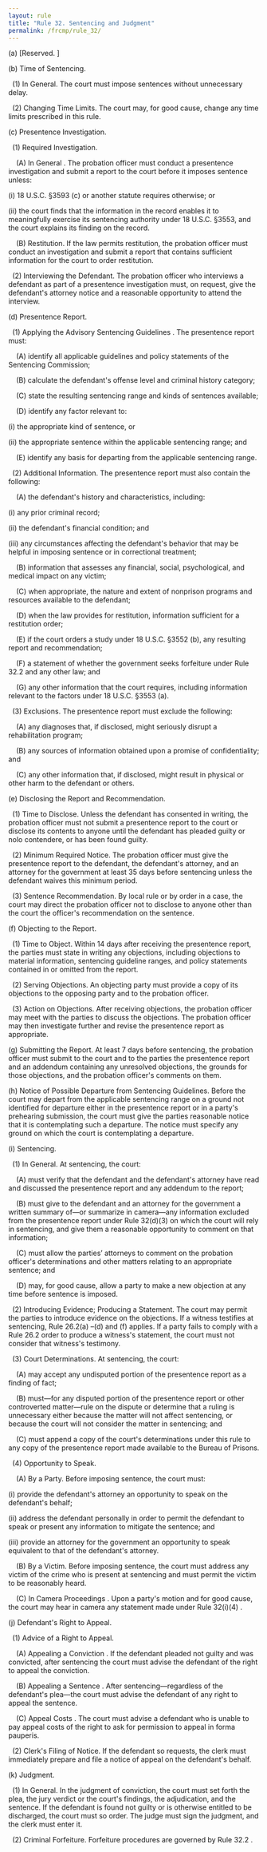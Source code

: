 ```yaml
---
layout: rule
title: "Rule 32. Sentencing and Judgment"
permalink: /frcmp/rule_32/
---
```


(a) [Reserved. ]


(b) Time of Sentencing.


&nbsp;&nbsp;(1) In General. The court must impose sentences without unnecessary delay.


&nbsp;&nbsp;(2) Changing Time Limits. The court may, for good cause, change any time limits prescribed in this rule.


(c) Presentence Investigation.


&nbsp;&nbsp;(1) Required Investigation.


&nbsp;&nbsp;&nbsp;&nbsp;(A) In General . The probation officer must conduct a presentence investigation and submit a report to the court before it imposes sentence unless:


(i) 18 U.S.C. §3593 (c) or another statute requires otherwise; or


(ii) the court finds that the information in the record enables it to meaningfully exercise its sentencing authority under 18 U.S.C. §3553, and the court explains its finding on the record.


&nbsp;&nbsp;&nbsp;&nbsp;(B) Restitution. If the law permits restitution, the probation officer must conduct an investigation and submit a report that contains sufficient information for the court to order restitution.


&nbsp;&nbsp;(2) Interviewing the Defendant. The probation officer who interviews a defendant as part of a presentence investigation must, on request, give the defendant's attorney notice and a reasonable opportunity to attend the interview.


(d) Presentence Report.


&nbsp;&nbsp;(1) Applying the Advisory Sentencing Guidelines . The presentence report must:


&nbsp;&nbsp;&nbsp;&nbsp;(A) identify all applicable guidelines and policy statements of the Sentencing Commission;


&nbsp;&nbsp;&nbsp;&nbsp;(B) calculate the defendant's offense level and criminal history category;


&nbsp;&nbsp;&nbsp;&nbsp;(C) state the resulting sentencing range and kinds of sentences available;


&nbsp;&nbsp;&nbsp;&nbsp;(D) identify any factor relevant to:


(i) the appropriate kind of sentence, or


(ii) the appropriate sentence within the applicable sentencing range; and


&nbsp;&nbsp;&nbsp;&nbsp;(E) identify any basis for departing from the applicable sentencing range.


&nbsp;&nbsp;(2) Additional Information. The presentence report must also contain the following:


&nbsp;&nbsp;&nbsp;&nbsp;(A) the defendant's history and characteristics, including:


(i) any prior criminal record;


(ii) the defendant's financial condition; and


(iii) any circumstances affecting the defendant's behavior that may be helpful in imposing sentence or in correctional treatment;


&nbsp;&nbsp;&nbsp;&nbsp;(B) information that assesses any financial, social, psychological, and medical impact on any victim;


&nbsp;&nbsp;&nbsp;&nbsp;(C) when appropriate, the nature and extent of nonprison programs and resources available to the defendant;


&nbsp;&nbsp;&nbsp;&nbsp;(D) when the law provides for restitution, information sufficient for a restitution order;


&nbsp;&nbsp;&nbsp;&nbsp;(E) if the court orders a study under 18 U.S.C. §3552 (b), any resulting report and recommendation;


&nbsp;&nbsp;&nbsp;&nbsp;(F) a statement of whether the government seeks forfeiture under Rule 32.2 and any other law; and


&nbsp;&nbsp;&nbsp;&nbsp;(G) any other information that the court requires, including information relevant to the factors under 18 U.S.C. §3553 (a).


&nbsp;&nbsp;(3) Exclusions. The presentence report must exclude the following:


&nbsp;&nbsp;&nbsp;&nbsp;(A) any diagnoses that, if disclosed, might seriously disrupt a rehabilitation program;


&nbsp;&nbsp;&nbsp;&nbsp;(B) any sources of information obtained upon a promise of confidentiality; and


&nbsp;&nbsp;&nbsp;&nbsp;(C) any other information that, if disclosed, might result in physical or other harm to the defendant or others.


(e) Disclosing the Report and Recommendation.


&nbsp;&nbsp;(1) Time to Disclose. Unless the defendant has consented in writing, the probation officer must not submit a presentence report to the court or disclose its contents to anyone until the defendant has pleaded guilty or nolo contendere, or has been found guilty.


&nbsp;&nbsp;(2) Minimum Required Notice. The probation officer must give the presentence report to the defendant, the defendant's attorney, and an attorney for the government at least 35 days before sentencing unless the defendant waives this minimum period.


&nbsp;&nbsp;(3) Sentence Recommendation. By local rule or by order in a case, the court may direct the probation officer not to disclose to anyone other than the court the officer's recommendation on the sentence.


(f) Objecting to the Report.


&nbsp;&nbsp;(1) Time to Object. Within 14 days after receiving the presentence report, the parties must state in writing any objections, including objections to material information, sentencing guideline ranges, and policy statements contained in or omitted from the report.


&nbsp;&nbsp;(2) Serving Objections. An objecting party must provide a copy of its objections to the opposing party and to the probation officer.


&nbsp;&nbsp;(3) Action on Objections. After receiving objections, the probation officer may meet with the parties to discuss the objections. The probation officer may then investigate further and revise the presentence report as appropriate.


(g) Submitting the Report. At least 7 days before sentencing, the probation officer must submit to the court and to the parties the presentence report and an addendum containing any unresolved objections, the grounds for those objections, and the probation officer's comments on them.


(h) Notice of Possible Departure from Sentencing Guidelines. Before the court may depart from the applicable sentencing range on a ground not identified for departure either in the presentence report or in a party's prehearing submission, the court must give the parties reasonable notice that it is contemplating such a departure. The notice must specify any ground on which the court is contemplating a departure.


(i) Sentencing.


&nbsp;&nbsp;(1) In General. At sentencing, the court:


&nbsp;&nbsp;&nbsp;&nbsp;(A) must verify that the defendant and the defendant's attorney have read and discussed the presentence report and any addendum to the report;


&nbsp;&nbsp;&nbsp;&nbsp;(B) must give to the defendant and an attorney for the government a written summary of—or summarize in camera—any information excluded from the presentence report under Rule 32(d)(3) on which the court will rely in sentencing, and give them a reasonable opportunity to comment on that information;


&nbsp;&nbsp;&nbsp;&nbsp;(C) must allow the parties’ attorneys to comment on the probation officer's determinations and other matters relating to an appropriate sentence; and


&nbsp;&nbsp;&nbsp;&nbsp;(D) may, for good cause, allow a party to make a new objection at any time before sentence is imposed.


&nbsp;&nbsp;(2) Introducing Evidence; Producing a Statement. The court may permit the parties to introduce evidence on the objections. If a witness testifies at sentencing, Rule 26.2(a) –(d) and (f) applies. If a party fails to comply with a Rule 26.2 order to produce a witness's statement, the court must not consider that witness's testimony.


&nbsp;&nbsp;(3) Court Determinations. At sentencing, the court:


&nbsp;&nbsp;&nbsp;&nbsp;(A) may accept any undisputed portion of the presentence report as a finding of fact;


&nbsp;&nbsp;&nbsp;&nbsp;(B) must—for any disputed portion of the presentence report or other controverted matter—rule on the dispute or determine that a ruling is unnecessary either because the matter will not affect sentencing, or because the court will not consider the matter in sentencing; and


&nbsp;&nbsp;&nbsp;&nbsp;(C) must append a copy of the court's determinations under this rule to any copy of the presentence report made available to the Bureau of Prisons.


&nbsp;&nbsp;(4) Opportunity to Speak.


&nbsp;&nbsp;&nbsp;&nbsp;(A) By a Party. Before imposing sentence, the court must:


(i) provide the defendant's attorney an opportunity to speak on the defendant's behalf;


(ii) address the defendant personally in order to permit the defendant to speak or present any information to mitigate the sentence; and


(iii) provide an attorney for the government an opportunity to speak equivalent to that of the defendant's attorney.


&nbsp;&nbsp;&nbsp;&nbsp;(B) By a Victim. Before imposing sentence, the court must address any victim of the crime who is present at sentencing and must permit the victim to be reasonably heard.


&nbsp;&nbsp;&nbsp;&nbsp;(C) In Camera Proceedings . Upon a party's motion and for good cause, the court may hear in camera any statement made under Rule 32(i)(4) .


(j) Defendant's Right to Appeal.


&nbsp;&nbsp;(1) Advice of a Right to Appeal.


&nbsp;&nbsp;&nbsp;&nbsp;(A) Appealing a Conviction . If the defendant pleaded not guilty and was convicted, after sentencing the court must advise the defendant of the right to appeal the conviction.


&nbsp;&nbsp;&nbsp;&nbsp;(B) Appealing a Sentence . After sentencing—regardless of the defendant's plea—the court must advise the defendant of any right to appeal the sentence.


&nbsp;&nbsp;&nbsp;&nbsp;(C) Appeal Costs . The court must advise a defendant who is unable to pay appeal costs of the right to ask for permission to appeal in forma pauperis.


&nbsp;&nbsp;(2) Clerk's Filing of Notice. If the defendant so requests, the clerk must immediately prepare and file a notice of appeal on the defendant's behalf.


(k) Judgment.


&nbsp;&nbsp;(1) In General. In the judgment of conviction, the court must set forth the plea, the jury verdict or the court's findings, the adjudication, and the sentence. If the defendant is found not guilty or is otherwise entitled to be discharged, the court must so order. The judge must sign the judgment, and the clerk must enter it.


&nbsp;&nbsp;(2) Criminal Forfeiture. Forfeiture procedures are governed by Rule 32.2 .